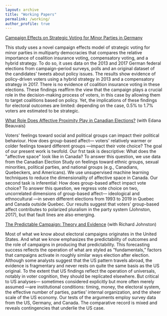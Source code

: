 ```yaml
---
layout: archive
title: "Working Papers"
permalink: /working/
author_profile: true
---
```


[Campaign Effects on Strategic Voting for Minor
Parties in Germany](10.13140/RG.2.2.27042.96961)

This study uses a novel campaign effects model of strategic voting for minor parties in
multiparty democracies that compares the relative importance of coalition insurance voting,
compensatory voting, and a hybrid strategy. To do so, it uses data on the 2013 and 2017
German federal elections from campaign-period surveys, polls and an original dataset of the
candidates’ tweets about policy issues. The results show evidence of policy-driven voters using
a hybrid strategy in 2013 and a compensatory strategy in 2017. There is no evidence
of coalition insurance voting in these elections. These findings reaffirm the view that the
campaign plays a crucial role in the decision-making process of voters, in this case by allowing
them to target coalitions based on policy. Yet, the implications of these findings for
electoral outcomes are limited: depending on the case, 0.5% to 1.7% voters are estimated to
be strategic.

[What Role Does Affective Proximity Play in Canadian Elections?](10.13140/RG.2.2.29053.49121) (with Edana Beauvais)

Voters' feelings toward social and political groups can impact their political behaviour. 
How does group-based affect— voters' relatively warmer or colder feelings toward different groups —impact their vote choice? 
The goal of our present work is twofold. Our frst task is descriptive:
What does the "affective space" look like in Canada? To answer this question, we use data
from the Canadian Election Study on feelings toward ethnic groups, sexual minorities, political
parties, and national groups (e.g., Canadians, Quebeckers, and Americans). We use unsupervised machine 
learning techniques to reduce the dimensionality of affective space in Canada.
Our second task is inferential: How does group-based affect impact vote choice? To answer this
question, we regress vote choice on two, uncorrelated dimensions of group-based affect— ideological and ethnocultural —in seven
different elections from 1993 to 2019 in Quebec and Canada
outside Quebec. Our results suggest that voters' group-based affect contributes to polarized
pluralism in the party system (Johnston, 2017), but that fault lines are also emerging.

[The Predictable Campaign: Theory and Evidence](apsa-campaigns-paper-johnston-lachance.pdf) (with Richard Johnston)

Most of what we know about electoral campaigns originates in the United States. And
what we know emphasizes the predictability of outcomes and the role of campaigns in
producing that predictability. This forecasting success reflects the operation of what are
styled as “fundamentals,” factors that campaigns activate in roughly similar ways election
after election. Although some analysts suggest that the US pattern travels abroad, the
evidence is fragmentary and never rests on quite the same basis as the US original. To the
extent that US findings reflect the operation of universals, notably in voter cognition, they
should be replicated elsewhere. But critical to US analyses— sometimes considered
explicitly but more often merely assumed —are institutional conditions: timing, money, the
electoral system, the effective number of parties, parties’ internal organization, and the
sheer scale of the US economy. Our tests of the arguments employ survey data from the US, Germany, and Canada.
The comparative record is mixed and reveals contingencies that underlie the US case.

